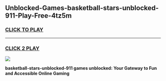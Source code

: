 
## Unblocked-Games-basketball-stars-unblocked-911-Play-Free-4tz5m
<h3>
<a href="https://premium76.site?title=basketball-stars-unblocked-911&ref=21A">CLICK TO PLAY</a></h3>
<hr>

<h3>
<a href="https://premium76.site?title=basketball-stars-unblocked-911&ref=21A">CLICK 2 PLAY</a>
  
</h3>

<a href="https://premium76.site?title=basketball-stars-unblocked-911&ref=21A"><img src="https://clearcache.store/games.png"></a>


**basketball-stars-unblocked-911 games unblocked: Your Gateway to Fun and Accessible Online Gaming**
